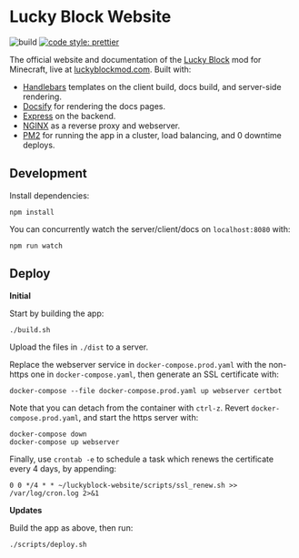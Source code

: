 # Lucky Block Website

![build](https://github.com/alexsocha/luckyblock-website/workflows/build/badge.svg)
[![code style: prettier](https://img.shields.io/badge/code_style-prettier-ff69b4.svg)](https://github.com/prettier/prettier)

The official website and documentation of the [Lucky Block](https://github.com/alexsocha/luckyblock) mod for Minecraft, live at [luckyblockmod.com](https://www.luckyblockmod.com). Built with:

-   [Handlebars](https://handlebarsjs.com/) templates on the client build, docs build, and server-side rendering.
-   [Docsify](https://github.com/docsifyjs/docsify) for rendering the docs pages.
-   [Express](https://github.com/expressjs/express) on the backend.
-   [NGINX](https://www.nginx.com/) as a reverse proxy and webserver.
-   [PM2](https://github.com/Unitech/pm2) for running the app in a cluster, load balancing, and 0 downtime deploys.

## Development

Install dependencies:

```
npm install
```

You can concurrently watch the server/client/docs on `localhost:8080` with:

```
npm run watch
```

## Deploy

**Initial**

Start by building the app:

```
./build.sh
```

Upload the files in `./dist` to a server.

Replace the webserver service in `docker-compose.prod.yaml` with the non-https one in `docker-compose.yaml`, then generate an SSL certificate with:

```
docker-compose --file docker-compose.prod.yaml up webserver certbot
```

Note that you can detach from the container with `ctrl-z`. Revert `docker-compose.prod.yaml`, and
start the https server with:

```
docker-compose down
docker-compose up webserver
```

Finally, use `crontab -e` to schedule a task which renews the certificate every 4 days, by
appending:

```
0 0 */4 * * ~/luckyblock-website/scripts/ssl_renew.sh >> /var/log/cron.log 2>&1
```

**Updates**

Build the app as above, then run:

```
./scripts/deploy.sh
```
